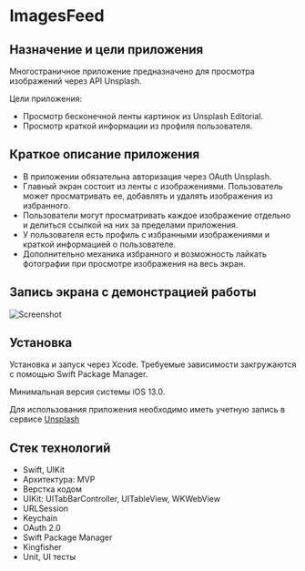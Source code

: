 # ImagesFeed

## Назначение и цели приложения ##

Многостраничное приложение предназначено для просмотра изображений через API Unsplash.

Цели приложения:

- Просмотр бесконечной ленты картинок из Unsplash Editorial.
- Просмотр краткой информации из профиля пользователя.

## Краткое описание приложения ##

- В приложении обязательна авторизация через OAuth Unsplash.
- Главный экран состоит из ленты с изображениями. Пользователь может просматривать ее, добавлять и удалять изображения из избранного.
- Пользователи могут просматривать каждое изображение отдельно и делиться ссылкой на них за пределами приложения.
- У пользователя есть профиль с избранными изображениями и краткой информацией о пользователе.
- Дополнительно механика избранного и возможность лайкать фотографии при просмотре изображения на весь экран.

## Запись экрана с демонстрацией работы ##
![Screenshot](screencast.gif?raw=true)

## Установка ##
Установка и запуск через Xcode. Требуемые зависимости закгружаются с помощью Swift Package Manager. 

Минимальная версия системы iOS 13.0.

Для использования приложения необходимо иметь учетную запись в сервисе [Unsplash](<https://unsplash.com>)

## Стек технологий ##
- Swift, UIKit
- Архитектура: MVP
- Верстка кодом
- UIKit: UITabBarController, UITableView, WKWebView
- URLSession
- Keychain
- OAuth 2.0
- Swift Package Manager
- Kingfisher
- Unit, UI тесты
